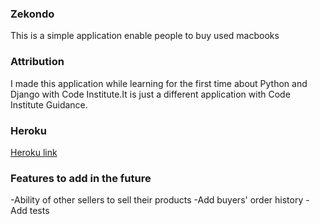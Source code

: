 ### Zekondo

This is a simple application  enable people to buy used macbooks

### Attribution

I made this application while learning for the first time about Python and
Django  with Code Institute.It is just a different application with Code Institute Guidance.

### Heroku 
[Heroku link](https://zekondo.herokuapp.com)

### Features to add in the future
-Ability of other sellers to sell their products
-Add buyers' order history
-Add tests

